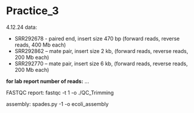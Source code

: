 # Practice_3
4.12.24
data: 
- SRR292678 - paired end, insert size 470 bp (forward reads, reverse reads, 400 Mb each)
- SRR292862 – mate pair, insert size 2 kb, (forward reads, reverse reads, 200 Mb each)
- SRR292770 – mate pair, insert size 6 kb, (forward reads, reverse reads, 200 Mb each)

**for lab report number of reads:** ...

FASTQC report: fastqc -t 1 -o ./QC_Trimming 

assembly: spades.py -1  -o ecoli_assembly

